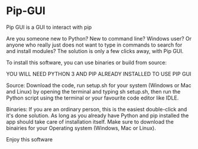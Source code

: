 # Pip-GUI
Pip GUI is a GUI to interact with pip

Are you someone new to Python? New to command line? Windows user? Or anyone who really just does not want to type in commands to search for and install modules? 
The solution is only a few clicks away, with Pip GUI.

To install this software, you can use binaries or build from source:

YOU WILL NEED PYTHON 3 AND PIP ALREADY INSTALLED TO USE PIP GUI

Source: Download the code, run setup.sh for your system (Windows or Mac and Linux) by opening the terminal and typing sh setup.sh, then run the Python script using the terminal or your favourite code editor like IDLE.

Binaries: If you are an ordinary person, this is the easiest double-click and it's done solution. As long as you already have Python and pip installed the app should take care of installation itself. Make sure to download the binairies for your Operating system (Windows, Mac or Linux).

Enjoy this software
